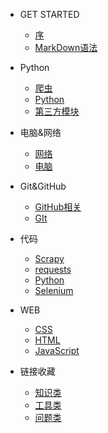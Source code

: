 - GET STARTED
  - [序](README.md)
  - [MarkDown语法](MD_LANG.md)

- Python
  - [爬虫](python/spider.md)
  - [Python](python/Python.md)
  - [第三方模块](python/module.md)
  
- 电脑&网络
  - [网络](pc&net/internet.md)
  - [电脑](pc&net/Windows.md)

- Git&GitHub
  - [GitHub相关](Git&GitHub/GitHub)
  - [GIt](Git&GitHub/Git)

- 代码
  - [Scrapy](Code/Scrapy.md)
  - [requests](Code/requests.md)
  - [Python](Code/Python.md)
  - [Selenium](Code/Selenium.md)
- WEB
  - [CSS](web/css.md)
  - [HTML](web/html.md)
  - [JavaScript](web/javascript.md)

- 链接收藏
  - [知识类](url/knowledge.md)
  - [工具类](url/tool.md)
  - [问题类](url/problem.md)

